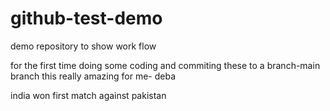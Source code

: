 # github-test-demo
demo repository to show work flow

for the first time doing some coding and commiting these to a branch-main branch
this really amazing for me- deba


india won first match against pakistan

